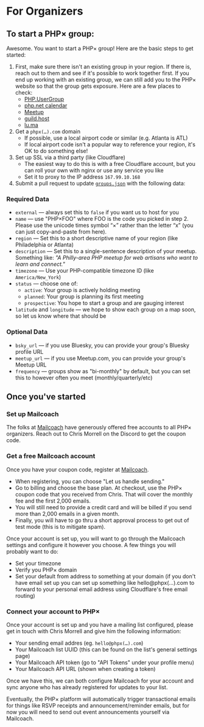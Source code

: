 # For Organizers

## To start a PHP× group:

Awesome. You want to start a PHP× group! Here are the basic steps to get started:

1. First, make sure there isn't an existing group in your region. If there is, reach out to them
   and see if it's possible to work together first. If you end up working with an existing group,
   we can still add you to the PHP× website so that the group gets exposure. Here are a few places to check:
     - [PHP.UserGroup](https://php.ug/)
     - [php.net calendar](https://www.php.net/cal.php)
     - [Meetup](https://www.meetup.com/)
     - [guild.host](https://guild.host/guilds)
     - [lu.ma](https://lu.ma/discover)
2. Get a `phpx(…).com` domain
     - If possible, use a local airport code or similar (e.g. Atlanta is ATL)
     - If local airport code isn't a popular way to reference your region, it's OK to do something else!
3. Set up SSL via a third party (like Cloudflare)
     - The easiest way to do this is with a free Cloudflare account, but you can roll your own with nginx or use any service you like
     - Set it to proxy to the IP address `167.99.10.168`
4. Submit a pull request to update [`groups.json`](https://github.com/phpx-foundation/website/blob/main/groups.json)
   with the following data:

### Required Data

- `external` — always set this to `false` if you want us to host for you
- `name` — use "PHP×FOO" where FOO is the code you picked in step 2. Please use the unicode times symbol “×” rather than the letter “x” (you can just copy-and-paste from here). 
- `region` — Set this to a short descriptive name of your region (like Philadelphia or Atlanta)
- `description` — Set this to a single-sentence description of your meetup. Something like: _"A Philly-area PHP meetup for web artisans who want to learn and connect."_
- `timezone` — Use your PHP-compatible timezone ID (like `America/New_York`)
- `status` — choose one of:
    - `active`: Your group is actively holding meeting 
    - `planned`: Your group is planning its first meeting 
    - `prospective`: You hope to start a group and are gauging interest
- `latitude` and `longitude` — we hope to show each group on a map soon, so let us know where that should be 

### Optional Data

- `bsky_url` — if you use Bluesky, you can provide your group's Bluesky profile URL 
- `meetup_url` — if you use Meetup.com, you can provide your group's Meetup URL
- `frequency` — groups show as "bi-monthly" by default, but you can set this to however often you meet (monthly/quarterly/etc)

## Once you've started

### Set up Mailcoach

The folks at [Mailcoach](https://www.mailcoach.app/) have generously offered free accounts to all
PHP× organizers. Reach out to Chris Morrell on the Discord to get the coupon code.

### Get a free Mailcoach account

Once you have your coupon code, register at [Mailcoach](https://www.mailcoach.app/). 

- When registering, you can choose "Let us handle sending."
- Go to billing and choose the base plan. At checkout, use the PHP× coupon code that you received
  from Chris. That will cover the monthly fee and the first 2,000 emails.
- You will still need to provide a credit card and will be billed if you send more than 2,000
  emails in a given month.
- Finally, you will have to go thru a short approval process to get out of test mode (this is
  to mitigate spam).

Once your account is set up, you will want to go through the Mailcoach settings and configure it
however you choose. A few things you will probably want to do:

- Set your timezone
- Verify you PHP× domain
- Set your default from address to something at your domain (if you don't have email set up
  you can set up something like hello@phpx(…).com to forward to your personal email address
  using Cloudflare's free email routing)

### Connect your account to PHP×

Once your account is set up and you have a mailing list configured, please get in touch
with Chris Morrell and give him the following information:

- Your sending email addres (eg. `hello@phpx(…).com`)
- Your Mailcoach list UUID (this can be found on the list's general settings page)
- Your Mailcoach API token (go to "API Tokens" under your profile menu)
- Your Mailcoach API URL (shown when creating a token)

Once we have this, we can both configure Mailcoach for your account and sync anyone
who has already registered for updates to your list.

Eventually, the PHP× platform will automatically trigger transactional emails for things
like RSVP receipts and announcement/reminder emails, but for now you will need to send
out event announcements yourself via Mailcoach.

<!--
## Set up Bluesky

- Create bluesky account
- Verify domain as handle
- Create an app password for PHP×
- Provide DID and app password to us
-->

